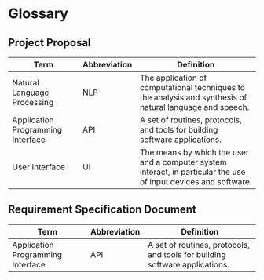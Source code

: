 # Glossary

## Project Proposal

| Term                              | Abbreviation | Definition                                                                                                       |
|-----------------------------------|--------------|------------------------------------------------------------------------------------------------------------------|
| Natural Language Processing       | NLP          | The application of computational techniques to the analysis and synthesis of natural language and speech.        |
| Application Programming Interface | API          | A set of routines, protocols, and tools for building software applications.                                      |
| User Interface                    | UI           | The means by which the user and a computer system interact, in particular the use of input devices and software. |

## Requirement Specification Document

| Term                              | Abbreviation | Definition                                                                  |
|-----------------------------------|--------------|-----------------------------------------------------------------------------|
| Application Programming Interface | API          | A set of routines, protocols, and tools for building software applications. |


